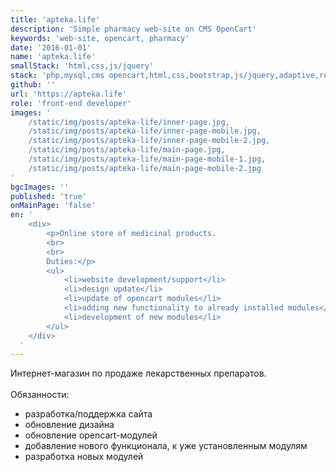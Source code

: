 ```yaml
---
title: 'apteka.life'
description: 'Simple pharmacy web-site on CMS OpenCart'
keywords: 'web-site, opencart, pharmacy'
date: '2016-01-01'
name: 'apteka.life'
smallStack: 'html,css,js/jquery'
stack: 'php,mysql,cms opencart,html,css,bootstrap,js/jquery,adaptive,responsive,github,git'
github: ''
url: 'https://apteka.life'
role: 'front-end developer'
images: '
    /static/img/posts/apteka-life/inner-page.jpg,
    /static/img/posts/apteka-life/inner-page-mobile.jpg,
    /static/img/posts/apteka-life/inner-page-mobile-2.jpg,
    /static/img/posts/apteka-life/main-page.jpg,
    /static/img/posts/apteka-life/main-page-mobile-1.jpg,
    /static/img/posts/apteka-life/main-page-mobile-2.jpg
'
bgcImages: ''
published: 'true'
onMainPage: 'false'
en: '
    <div>
        <p>Online store of medicinal products.
        <br>
        <br>
        Duties:</p>
        <ul>
            <li>website development/support</li>
            <li>design update</li>
            <li>update of opencart modules</li>
            <li>adding new functionality to already installed modules</li>
            <li>development of new modules</li>
        </ul>
    </div>
  '
---
```

Интернет-магазин по продаже лекарственных препаратов.
<br>
<br>
Обязанности:
- разработка/поддержка сайта
- обновление дизайна
- обновление opencart-модулей
- добавление нового функционала, к уже установленным модулям
- разработка новых модулей